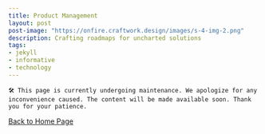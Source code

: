 ```yaml
---
title: Product Management
layout: post
post-image: "https://onfire.craftwork.design/images/s-4-img-2.png"
description: Crafting roadmaps for uncharted solutions
tags:
- jekyll
- informative
- technology
---
```




    🛠 This page is currently undergoing maintenance. We apologize for any inconvenience caused. The content will be made available soon. Thank you for your patience.



[Back to Home Page](/)